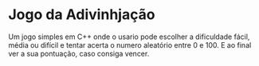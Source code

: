 # Jogo da Adivinhjação

Um jogo simples em C++ onde o usario pode escolher a dificuldade fácil, média ou difícil e tentar acerta o numero aleatório entre 0 e 100.
E ao final ver a sua pontuação, caso consiga vencer.
